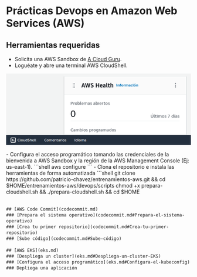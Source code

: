 # Prácticas Devops en Amazon Web Services (AWS)

## Herramientas requeridas
- Solicita una AWS Sandbox de [A Cloud Guru](https://learn.acloud.guru/cloud-playground/cloud-sandboxes).
- Loguéate y abre una terminal AWS CloudShell.
<p align="center">
  <img src="imagenes/iniciar-cloudshell.png" alt="AWS CloudShell">
</p>
- Configura el acceso programático tomando las credenciales de la bienvenida a AWS Sandbox y la región de la AWS Management Console (Ej: us-east-1).
```shell
aws configure
```
- Clona el repositorio e instala las herramientas de forma automatizada
```shell
git clone https://github.com/patricio-chavez/entrenamientos-aws.git && cd $HOME/entrenamientos-aws/devops/scripts
chmod +x prepara-cloudshell.sh && ./prepara-cloudshell.sh && cd $HOME

```

## [AWS Code Commit](codecommit.md)
### [Prepara el sistema operativo](codecommit.md#Prepara-el-sistema-operativo)
### [Crea tu primer repositorio](codecommit.md#Crea-tu-primer-repositorio)
### [Sube código](codecommit.md#Sube-código)

## [AWS EKS](eks.md)
### [Despliega un cluster](eks.md#Despliega-un-cluster-EKS)
### [Configura el acceso programático](eks.md#Configura-el-kubeconfig)
### Depliega una aplicación